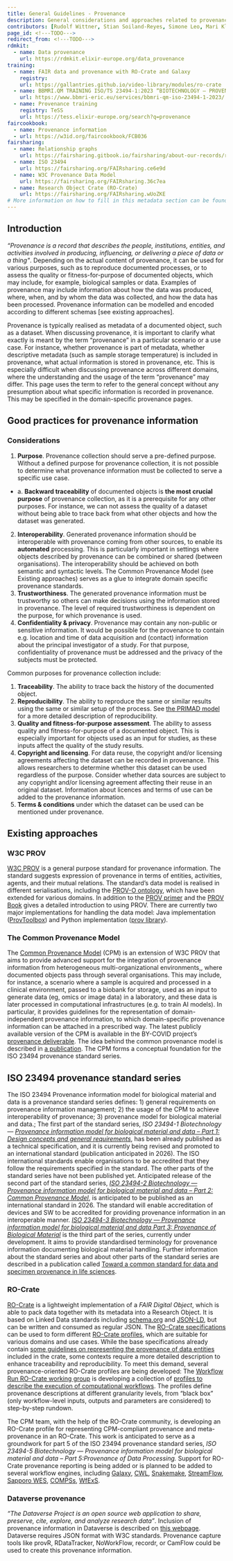 ```yaml
---
title: General Guidelines - Provenance
description: General considerations and approaches related to provenance
contributors: [Rudolf Wittner, Stian Soiland-Reyes, Simone Leo, Mari Kleemola, Simone Sacchi, Diana Pilvar, Irena Vipavc Brvar, Robin Navest]
page_id: <!---TODO--->
redirect_from: <!---TODO--->
rdmkit:
  - name: Data provenance
    url: https://rdmkit.elixir-europe.org/data_provenance
training:
  - name: FAIR data and provenance with RO-Crate and Galaxy
    registry:
    url: https://gallantries.github.io/video-library/modules/ro-crate
  - name: BBMRI.QM TRAINING ISO/TS 23494-1:2023 “BIOTECHNOLOGY – PROVENANCE INFORMATION MODEL FOR BIOLOGICAL MATERIAL AND DATA”
    url: https://www.bbmri-eric.eu/services/bbmri-qm-iso-23494-1-2023/ 
  - name: Provenance training
    registry: TeSS
    url: https://tess.elixir-europe.org/search?q=provenance
faircookbook:
  - name: Provenance information
  - url: https://w3id.org/faircookbook/FCB036
fairsharing:
  - name: Relationship graphs
    url: https://fairsharing.gitbook.io/fairsharing/about-our-records/relation-graphs
  - name: ISO 23494
    url: https://fairsharing.org/FAIRsharing.ce6e9d 
  - name: W3C Provenance Data Model
    url: https://fairsharing.org/FAIRsharing.36c7ea 
  - name: Research Object Crate (RO-Crate)
    url: https://fairsharing.org/FAIRsharing.wUoZKE 
# More information on how to fill in this metadata section can be found here https://www.infectious-diseases-toolkit.org/contribute/page-metadata
---
```


## Introduction
*“Provenance is a record that describes the people, institutions, entities, and activities involved in producing, influencing, or delivering a piece of data or a thing"*. Depending on the actual content of provenance, it can be used for various purposes, such as to reproduce documented processes, or to assess the quality or fitness-for-purpose of documented objects, which may include, for example, biological samples or data. Examples of provenance may include information about how the data was produced, where, when, and by whom the data was collected, and how the data has been processed. Provenance information can be modelled and encoded according to different schemas [see existing approaches].

Provenance is typically realised as metadata of a documented object, such as a dataset. When discussing provenance, it is important to clarify what exactly is meant by the term “provenance” in a particular scenario or a use case. For instance, whether provenance is part of metadata, whether descriptive metadata (such as sample storage temperature) is included in provenance, what actual information is stored in provenance, etc. This is especially difficult when discussing provenance across different domains, where the  understanding and the usage of the term “provenance” may differ. This page uses the term to refer to the general concept without any presumption about what specific information is recorded in provenance. This may be specified in the domain-specific provenance pages. 

## Good practices for provenance information
### Considerations
1. **Purpose**. Provenance collection should serve a pre-defined purpose. Without a defined purpose for provenance collection, it is not possible to determine what provenance information must be collected to serve a specific use case. 
  * a. **Backward traceability** of documented objects is **the most crucial purpose** of provenance collection, as it is a prerequisite for any other purposes. For instance, we can not assess the quality of a dataset without being able to trace back from what other objects and how the dataset was generated.
2. **Interoperability**. Generated provenance information should be interoperable with provenance coming from other sources, to enable its **automated** processing. This is particularly important in settings where objects described by provenance can be combined or shared (between organisations). The interoperability should be achieved on both semantic and syntactic levels. The Common Provenance Model (see Existing approaches) serves as a glue to integrate domain specific provenance standards.
3. **Trustworthiness**. The generated provenance information must be trustworthy so others can make decisions using the information stored in provenance. The level of required trustworthiness is dependent on the purpose, for which provenance is used. 
4. **Confidentiality & privacy**. Provenance may contain any non-public or sensitive information. It would be possible for the provenance to contain e.g. location and time of data acquisition and (contact) information about the principal investigator of a study. For that purpose, confidentiality of provenance must be addressed and the privacy of the subjects must be protected.

Common purposes for provenance collection include:
1. **Traceability**. The ability to trace back the history of the documented object.
2. **Reproducibility**. The ability to reproduce the same or similar results using the same or similar setup of the process. See [the PRIMAD model](https://doi.org/10.4230/DagRep.6.1.108) for a more detailed description of reproducibility.
3. **Quality and fitness-for-purpose assessment**. The ability to assess quality and fitness-for-purpose of a documented object. This is especially important for objects used as an input for studies, as these inputs affect the quality of the study results.
4. **Copyright and licensing**. For data reuse, the copyright and/or licensing agreements affecting the dataset can be recorded in provenance. This allows researchers to determine whether this dataset can be used regardless of the purpose. Consider whether data sources are subject to any copyright and/or licensing agreement affecting their reuse in an original dataset. Information about licences and terms of use can be added to the provenance information.
5. **Terms & conditions** under which the dataset can be used can be mentioned under provenance.
## Existing approaches
### W3C PROV
[W3C PROV](https://www.w3.org/TR/prov-overview/) is a general purpose standard for provenance information. The standard suggests expression of provenance in terms of entities, activities, agents, and their mutual relations. The standard’s data model is realised in different serialisations, including the [PROV-O ontology](https://www.w3.org/TR/prov-o/), which have been extended for various domains.
In addition to the [PROV primer](https://www.w3.org/TR/prov-primer/) and the [PROV Book](https://www.provbook.org/) gives a detailed introduction to using PROV.
There are currently two major implementations for handling the data model: Java implementation ([ProvToolbox](https://github.com/lucmoreau/ProvToolbox)) and Python implementation ([prov library](https://pypi.org/project/prov/)).

### The Common Provenance Model
The [Common Provenance Model](https://doi.org/10.1038/s41597-022-01537-6) (CPM) is an extension of W3C PROV that aims to provide advanced support for the integration of provenance information from heterogeneous multi-organizational environments,, where documented objects pass through several organisations. This may include, for instance, a scenario where a sample is acquired and processed in a clinical environment, passed to a biobank for storage, used as an input to generate data (eg, omics or image data) in a laboratory, and these data is later processed in computational infrastructures (e.g. to train AI models). In particular, it provides guidelines for the representation of domain-independent provenance information, to which domain-specific provenance information can be attached in a prescribed way.
The latest publicly available version of the CPM is available in the BY-COVID project’s [provenance deliverable](https://zenodo.org/records/10927253). The idea behind the common provenance model is described in [a publication](https://doi.org/10.1038/s41597-022-01537-6).
The CPM forms a conceptual foundation for the ISO 23494 provenance standard series. 

## ISO 23494 provenance standard series
The ISO 23494 Provenance information model for biological material and data is a provenance standard series defines: 1) general requirements on provenance information management; 2) the usage of the CPM to achieve interoperability of provenance; 3) provenance model for biological material and data.; 
The first part of the standard series, *ISO 23494-1 Biotechnology — [Provenance information model for biological material and data – Part 1: Design concepts and general requirements](https://www.iso.org/standard/80715.html)*, has been already published as a technical specification, and it is currently being revised and promoted to an international standard (publication anticipated in 2026). The ISO international standards enable organisations to be accredited that they follow the requirements specified in the standard. 
The other parts of the standard series have not been published yet. Anticipated release of the second part of the standard series, [*ISO 23494-2 Biotechnology — Provenance information model for biological material and data – Part 2: Common Provenance Model*](https://www.iso.org/standard/87714.html), is anticipated to be published as an international standard in 2026. The standard will enable accreditation of devices and SW to be accredited for providing provenance information in an interoperable manner.
[*ISO 23494-3 Biotechnology — Provenance information model for biological material and data Part 3: Provenance of Biological Material*](https://www.iso.org/standard/89236.html) is the third part of the series, currently under development. It aims to provide standardised terminology for provenance information documenting biological material handling. 
Further information about the standard series and about other parts of the standard series are described in a publication called [Toward a common standard for data and specimen provenance in life sciences](https://doi.org/10.1002/lrh2.10365).

### RO-Crate
[RO-Crate](https://www.researchobject.org/ro-crate) is a lightweight implementation of a *FAIR Digital Object*, which is able to pack data together with its metadata into a Research Object. It is based on Linked Data standards including [schema.org](https://schema.org/) and [JSON-LD](https://json-ld.org/), but can be written and consumed as regular JSON.
The [RO-Crate specifications](https://www.researchobject.org/ro-crate/specification.html) can be used to form different [RO-Crate profiles](https://www.researchobject.org/ro-crate/profiles.html), which are suitable for various domains and use cases. While the base specifications already contain [some guidelines on representing the provenance of data entities](https://www.researchobject.org/ro-crate/1.1/provenance.html#software-used-to-create-files) included in the crate, some contexts require a more detailed description to enhance traceability and reproducibility. To meet this demand, several provenance-oriented RO-Crate profiles are being developed:
The [Workflow Run RO-Crate working group](https://www.researchobject.org/workflow-run-crate/) is developing a collection of [profiles to describe the execution of computational workflows](https://www.researchobject.org/workflow-run-crate/profiles/). The profiles define provenance descriptions at different granularity levels, from “black box” (only workflow-level inputs, outputs and parameters are considered) to step-by-step rundown.


The CPM team, with the help of the RO-Crate community, is developing an RO-Crate profile for representing CPM-compliant provenance and meta-provenance in an RO-Crate. This work is anticipated to serve as a groundwork for part 5 of the ISO 23494 provenance standard series,  *ISO 23494-5 Biotechnology — Provenance information model for biological material and data – Part 5:Provenance of Data Processing.*
Support for RO-Crate provenance reporting is being added or is planned to be added to several workflow engines, including [Galaxy](https://galaxyproject.org/), [CWL](https://www.commonwl.org/), [Snakemake](https://snakemake.readthedocs.io/en/stable/), [StreamFlow](https://streamflow.di.unito.it/), [Sapporo WES](https://github.com/sapporo-wes/sapporo), [COMPSs](https://compss-doc.readthedocs.io/en/stable/), [WfExS](https://github.com/inab/WfExS-backend).

### Dataverse provenance
*“The Dataverse Project is an open source web application to share, preserve, cite, explore, and analyze research data”*. Inclusion of provenance information in Dataverse is described on [this webpage](https://guides.dataverse.org/en/5.6/user/dataset-management.html). Dataverse requires JSON format with W3C standards. Provenance capture tools like provR, RDataTracker, NoWorkFlow, recordr, or CamFlow could be used to create this provenance information.
